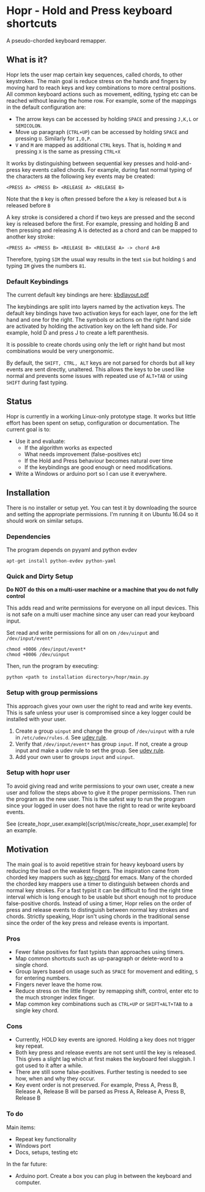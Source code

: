 # Hopr - Hold and Press keyboard shortcuts
A pseudo-chorded keyboard remapper.

## What is it?
Hopr lets the user map certain key sequences, called chords, to other keystrokes. The main goal is reduce stress on the hands and fingers by moving hard to reach keys and key combinations to more central positions. All common keyboard actions such as movement, editing, typing etc can be reached without leaving the home row. For example, some of the mappings in the default configuration are:

* The arrow keys can be accessed by holding `SPACE` and pressing `J,K,L` or `SEMICOLON`. 
* Move up paragraph (`CTRL+UP`) can be accessed by holding `SPACE` and pressing `U`. Similarly for `I,O,P`.
* `V` and `M` are mapped as additional `CTRL` keys. That is, holding `M` and pressing `X` is the same as pressing `CTRL+X`

It works by distinguishing between sequential key presses and hold-and-press key events called chords. For example, during fast normal typing of the characters `AB` the following key events may be created:

    <PRESS A> <PRESS B> <RELEASE A> <RELEASE B>

Note that the `B` key is often pressed before the `A` key is released but `A` is released before `B`

A key stroke is considered a chord if two keys are pressed and the second key is released before the first. For example, pressing and holding B and then pressing and releasing A is detected as a chord and can be mapped to another key stroke:

    <PRESS A> <PRESS B> <RELEASE B> <RELEASE A> -> chord A+B
    
Therefore, typing `SIM` the usual way results in the text `sim` but holding `S` and typing `IM` gives the numbers `81`.

### Default Keybindings
The current default key bindings are here: [kbdlayout.pdf](doc/kbdlayout.pdf)

The keybindings are split into layers named by the activation keys. The default key bindings have two activation keys for each layer, one for the left hand and one for the right. The symbols or actions on the right hand side are activated by holding the activation key on the left hand side. For example, hold D and press J to create a left parenthesis.

It is possible to create chords using only the left or right hand but most combinations would be very unergonomic. 

By default, the `SHIFT, CTRL, ALT` keys are not parsed for chords but all key events are sent directly, unaltered. This allows the keys to be used like normal and prevents some issues with repeated use of `ALT+TAB` or using `SHIFT` during fast typing.

## Status
Hopr is currently in a working Linux-only prototype stage. It works but little effort has been spent on setup, configuration or documentation. The current goal is to:

* Use it and evaluate:
  * If the algorithm works as expected
  * What needs improvement (false-positives etc)
  * If the Hold and Press behaviour becomes natural over time
  * If the keybindings are good enough or need modifications.
* Write a Windows or arduino port so I can use it everywhere.

## Installation

There is no installer or setup yet. You can test it by downloading the source and setting the appropriate permissions. I'm running it on Ubuntu 16.04 so it should work on similar setups.

### Dependencies
The program depends on pyyaml and python evdev 

    apt-get install python-evdev python-yaml

### Quick and Dirty Setup

**Do NOT do this on a multi-user machine or a machine that you do not fully control**

This adds read and write permissions for everyone on all input devices. This is not safe on a multi user machine since any user can read your keyboard input.

Set read and write permissions for all on on `/dev/uinput` and `/dev/input/event*`

    chmod +0006 /dev/input/event*
    chmod +0006 /dev/uinput
   
Then, run the program by executing:

    python <path to installation directory>/hopr/main.py

### Setup with group permissions

This approach gives your own user the right to read and write key events. This is safe unless your user is compromised since a key logger could be installed with your user.

1. Create a group `uinput` and change the group of `/dev/uinput` with a rule in `/etc/udev/rules.d`. See [udev rule](script/misc/91_hopr.rules).
1. Verify that `/dev/input/event*` has group `input`. If not, create a group input and make a udev rule to set the group. See [udev rule](script/misc/91_hopr.rules).
1. Add your own user to groups `input` and `uinput`.


### Setup with hopr user

To avoid giving read and write permissions to your own user, create a new user and follow the steps above to give it the proper permissions. Then run the program as the new user. This is the safest way to run the program since your logged in user does not have the right to read or write keyboard events.

See (create_hopr_user.example)[script/misc/create_hopr_user.example] for an example.


## Motivation
The main goal is to avoid repetitive strain for heavy keyboard users by reducing the load on the weakest fingers. The inspiration came from chorded key mappers such as [key-chord](https://www.emacswiki.org/emacs/KeyChord) for emacs. Many of the chorded the chorded key mappers use a timer to distinguish between chords and normal key strokes. For a fast typist it can be difficult to find the right time interval which is long enough to be usable but short enough not to produce false-positive chords. Instead of using a timer, Hopr relies on the order of press and release events to distinguish between normal key strokes and chords. Strictly speaking, Hopr isn't using chords in the traditional sense since the order of the key press and release events is important. 

### Pros
* Fewer false positives for fast typists than approaches using timers.
* Map common shortcuts such as up-paragraph or delete-word to a single chord. 
* Group layers based on usage such as `SPACE` for movement and editing, `S` for entering numbers.
* Fingers never leave the home row. 
* Reduce stress on the little finger by remapping shift, control, enter etc to the much stronger index finger.
* Map common key combinations such as `CTRL+UP` or `SHIFT+ALT+TAB` to a single key chord. 

### Cons
* Currently, HOLD key events are ignored. Holding a key does not trigger key repeat.
* Both key press and release events are not sent until the key is released. This gives a slight lag which at first makes the keyboard feel sluggish. I got used to it after a while.
* There are still some false-positives. Further testing is needed to see how, when and why they occur. 
* Key event order is not preserved. For example, Press A, Press B, Release A, Release B will be parsed as Press A, Release A, Press B, Release B


### To do

Main items:

* Repeat key functionality
* Windows port
* Docs, setups, testing etc

In the far future:

* Arduino port. Create a box you can plug in between the keyboard and computer. 
